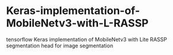 # Keras-implementation-of-MobileNetv3-with-L-RASSP
tensorflow Keras implementation of MobileNetv3 with  Lite RASSP segmentation head for image segmentation 
